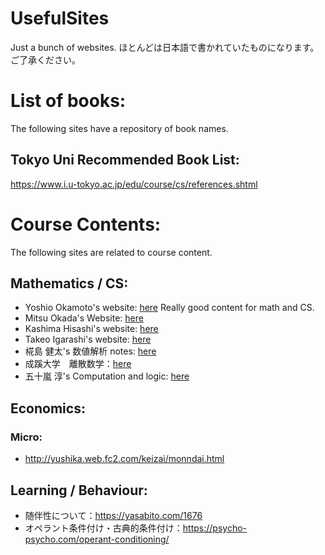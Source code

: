 # UsefulSites
Just a bunch of websites.
ほとんどは日本語で書かれていたものになります。ご了承ください。

# List of books:
The following sites have a repository of book names.

## Tokyo Uni Recommended Book List:
https://www.i.u-tokyo.ac.jp/edu/course/cs/references.shtml

# Course Contents:
The following sites are related to course content.

## Mathematics / CS:
- Yoshio Okamoto's website: [here](http://dopal.cs.uec.ac.jp/okamotoy/lect/)
Really good content for math and CS.
- Mitsu Okada's Website: [here](https://abelard.flet.keio.ac.jp/person/mitsu/pdf/)
- Kashima Hisashi's website: [here](https://hkashima.github.io/education.html)
- Takeo Igarashi's website: [here](https://www-ui.is.s.u-tokyo.ac.jp/~takeo/course/)
- 椛島 健太's 数値解析 notes: [here](https://numanalnote.musicscience37.com/numerical-analysis-note.pdf)
- 成蹊大学　離散数学：[here](https://www.ci.seikei.ac.jp/yamamoto/lecture/dm/text.pdf)
- 五十嵐 淳's Computation and logic: [here](https://www.fos.kuis.kyoto-u.ac.jp/~igarashi/class/cal/)

## Economics:

### Micro:
- http://yushika.web.fc2.com/keizai/monndai.html

## Learning / Behaviour:
- 随伴性について：https://yasabito.com/1676
- オペラント条件付け・古典的条件付け：https://psycho-psycho.com/operant-conditioning/


